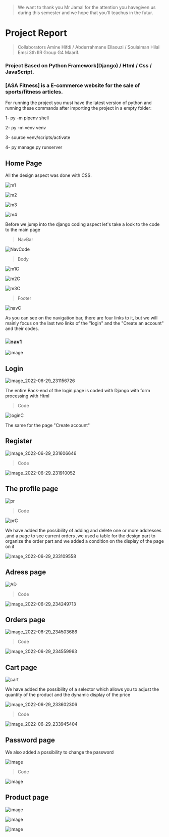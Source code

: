 >We want to thank you Mr Jamal for the attention you havegiven us during this semester and we hope that you'll teachus in the futur.

# Project Report
>Collaborators Amine Hifdi / Abderrahmane Ellaouzi / Soulaiman Hilal Emsi 3th IIR Group G4 Maarif.

### Project Based on Python Framework(Django) / Html / Css / JavaScript.

### [ASA Fitness] is a E-commerce website for the sale of sports/fitness articles.

For running the project you must have the latest version of python and running these commands after importing the project in a empty folder:

1- py -m pipenv shell

2- py -m venv venv 

3- source venv/scripts/activate

4- py manage.py runserver

## Home Page
											
All the design aspect was done with CSS.

![m1](https://user-images.githubusercontent.com/101675260/176550842-5f6a9230-b7fd-4255-900a-1198590308b3.PNG)



![m2](https://user-images.githubusercontent.com/101675260/176551516-95b7559c-bd6c-4a59-bd12-e8abaf8252c4.PNG)


![m3](https://user-images.githubusercontent.com/101675260/176551529-f1bdebaf-585a-45d0-b9e6-291e9afae158.PNG)

![m4](https://user-images.githubusercontent.com/101675260/176551531-8febcf63-b0b0-42de-bf19-73277ce1db94.PNG)

Before we jump into the django coding aspect let's take a look to the code to the main page

> NavBar

![NavCode](https://user-images.githubusercontent.com/101675260/176553864-174648bc-f212-4f36-ad7d-93750bf9fa81.PNG)

> Body

![m1C](https://user-images.githubusercontent.com/101675260/176554151-f52d7ca5-b6eb-469a-907d-937498e649d8.PNG)

![m2C](https://user-images.githubusercontent.com/101675260/176554171-f5dc651a-739e-42a6-a9ce-cc7bbf4cff0d.PNG)

![m3C](https://user-images.githubusercontent.com/101675260/176554185-b69246df-7d80-44a0-9e91-e5dd8e46b04a.PNG)

> Footer

![navC](https://user-images.githubusercontent.com/101675260/176554253-19a7d805-b4cf-4087-82db-b5f714f72ee0.PNG)

  
	
As you can see on the navigation bar, there are four links to it, but we will mainly focus on the last two links of the "login" and the "Create an account" and their codes.

### ![nav1](https://user-images.githubusercontent.com/101675260/176552681-b6f310f8-5fc3-4db3-a5a4-a72458698fbb.png)

![image](https://user-images.githubusercontent.com/101675260/176556991-05ad778d-8f7c-4dda-948c-b34ab6a5257f.png)


## Login

![image_2022-06-29_231156726](https://user-images.githubusercontent.com/101675260/176554450-38b8e647-58f1-4d98-b4fc-c14caec9d3e3.png)
 
The entire Back-end of the login page is coded with Django with form processing with Html

> Code

![loginC](https://user-images.githubusercontent.com/101675260/176554850-60f2f5b9-37d6-492f-b245-f6cd9ae9f139.PNG)

The same for the page "Create account" 


## Register

![image_2022-06-29_231606646](https://user-images.githubusercontent.com/101675260/176554976-231a2efb-6574-4305-a8a4-aff2c17e61c1.png)

>Code

![image_2022-06-29_231910052](https://user-images.githubusercontent.com/101675260/176555325-65cd2f50-f597-4659-9a70-10fcf981eb31.png)

## The profile page

![pr](https://user-images.githubusercontent.com/101675260/176555800-b55afb19-1ad7-4f54-afd8-c7ddd164eb67.PNG)

> Code

![prC](https://user-images.githubusercontent.com/101675260/176555908-7464ec05-4275-47cd-a00a-73a4ac8bbb09.PNG)


We have added the possibility of adding and delete one or more addresses ,and a page to see current orders ,we used a table for the design part to organize the order part and we added a condition on the display of the page on it

![image_2022-06-29_233109558](https://user-images.githubusercontent.com/101675260/176556715-43f4dfbb-05af-40b3-95d6-c54c39601126.png)

## Adress page

![AD](https://user-images.githubusercontent.com/101675260/176557830-cbd561a0-7b47-4e52-a8df-3ac55ef36bc2.PNG)

>Code

![image_2022-06-29_234249713](https://user-images.githubusercontent.com/101675260/176557888-6dcf6d3a-f341-4699-aa5c-c5998c4b7fde.png)

## Orders page

![image_2022-06-29_234503686](https://user-images.githubusercontent.com/101675260/176558109-f4eb9380-7ce4-4621-87f4-ac28c239d570.png)

> Code

![image_2022-06-29_234559963](https://user-images.githubusercontent.com/101675260/176558204-3d9fa08e-a9cb-495a-b640-6242af13947a.png)



## Cart page

![cart](https://user-images.githubusercontent.com/101675260/176556392-573f2501-dccf-423d-bec3-95490e1c5dbe.PNG)

We have added the possibility of a selector which allows you to adjust the quantity of the product and the dynamic display of the price

![image_2022-06-29_233602306](https://user-images.githubusercontent.com/101675260/176557241-4ad1dc5b-b4a8-49b0-8771-02c625f38864.png)

> Code

![image_2022-06-29_233945404](https://user-images.githubusercontent.com/101675260/176557627-1a877d31-6f82-4117-be5e-8cf2791b06f8.png)


## Password page

We also added a possibility to change the password

![image](https://user-images.githubusercontent.com/101675260/176560946-0e2c3564-f1c2-4c01-9b0d-835d03dc7095.png)

> Code

![image](https://user-images.githubusercontent.com/101675260/176561115-52cf8b6c-1ede-4646-8acc-8d3e2d8fc579.png)


## Product page

![image](https://user-images.githubusercontent.com/101675260/176561790-5b93bcb7-d03c-46bd-9902-d18c20865e6b.png)

![image](https://user-images.githubusercontent.com/101675260/176562886-a9d12817-f82a-4293-bcb8-9dd672f936c1.png)

![image](https://user-images.githubusercontent.com/101675260/176562979-ad6bbc92-d477-4e15-bf30-15f659f9eeb5.png)

























